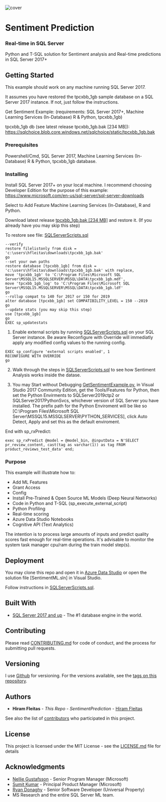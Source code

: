 ![cover](https://github.com/hfleitas/SentimentPrediction/blob/master/Cover.png "cover")

# Sentiment Prediction
### Real-time in SQL Server
Python and T-SQL solution for Sentiment analysis and Real-time predictions in SQL Server 2017+

## Getting Started

This example should work on any machine running SQL Server 2017.

It assumes you have restored the tpcxbb_1gb sample database on a SQL Server 2017 instance. If not, just follow the instructions.

Get Sentiment Example: (requirements: SQL Server 2017+, Machine Learning Services (In-Database) R & Python, tpcxbb_1gb)

tpcxbb_1gb db (see latest release tpcxbb_1gb.bak [234 MB]): https://sqlchoice.blob.core.windows.net/sqlchoice/static/tpcxbb_1gb.bak

### Prerequisites

Powershell/Cmd, SQL Server 2017, Machine Learning Services (In-Database) R & Python, tpcxbb_1gb database.

### Installing

Install SQL Server 2017+ on your local machine. I recommend choosing Developer Edition for the purpose of this example:  https://www.microsoft.com/en-us/sql-server/sql-server-downloads

Select to Add Feature Machine Learning Services (In-Database), R and Python.

Download latest release [tpcxbb_1gb.bak [234 MB]](https://sqlchoice.blob.core.windows.net/sqlchoice/static/tpcxbb_1gb.bak) and restore it. (If you already have you may skip this step)

To restore see file: [SQLServerScripts.sql](https://github.com/hfleitas/SentimentPrediction/blob/master/SQL/SQLServerScripts.sql)

```
--verify
restore filelistonly from disk = 'c:\users\hfleitas\downloads\tpcxbb_1gb.bak'
go 
--set your own paths
restore database [tpcxbb_1gb] from disk = 'c:\users\hfleitas\downloads\tpcxbb_1gb.bak' with replace,
move 'tpcxbb_1gb' to 'C:\Program Files\Microsoft SQL Server\MSSQL15.MSSQLSERVER\MSSQL\DATA\tpcxbb_1gb.mdf', 
move 'tpcxbb_1gb_log' to 'C:\Program Files\Microsoft SQL Server\MSSQL15.MSSQLSERVER\MSSQL\DATA\tpcxbb_1gb.ldf'
go
--rollup compat to 140 for 2017 or 150 for 2019
alter database [tpcxbb_1gb] set COMPATIBILITY_LEVEL = 150 --2019
go
--update stats (you may skip this step)
use [tpcxbb_1gb]
go
EXEC sp_updatestats
```

1. Enable external scripts by running [SQLServerScripts.sql](https://github.com/hfleitas/SentimentPrediction/blob/master/SQL/SQLServerScripts.sql) on your SQL Server instance. Be aware Reconfigure with Override will immediatly apply any modified config values to the running config.
```
EXEC sp_configure 'external scripts enabled', 1
RECONFIGURE WITH OVERRIDE
go
```

2. Walk through the steps in [SQLServerScripts.sql](https://github.com/hfleitas/SentimentPrediction/blob/master/SQL/SQLServerScripts.sql) to see how Sentiment Analysis works inside the datase.

3. You may Start without Debugging [GetSentimentExample.py](https://github.com/hfleitas/SentimentPrediction/blob/master/Python/Example1.py), in Visual Studio 2017 Community Edition, get the Tools/Features for Python, then  set the Python Envirments to SQLServer2019ctp2 or SQLServer2017PythonSvcs, whichever version of SQL Server you have installed. The prefix path for the Python Enviroment will be like so [C:\Program Files\Microsoft SQL Server\MSSQL15.MSSQLSERVER\PYTHON_SERVICES], click Auto Detect, Apply and set this as the default enviroment. 

End with sp_rxPredict:

```
exec sp_rxPredict @model = @model_bin, @inputData = N'SELECT pr_review_content, cast(tag as varchar(1)) as tag FROM product_reviews_test_data' end;
```

### Purpose

This example will illustrate how to:
* Add ML Features
* Grant Access
* Config
* Install Pre-Trained & Open Source ML Models (Deep Neural Networks)
* Code in Python and T-SQL (sp_execute_external_script)
* Python Profiling
* Real-time scoring
* Azure Data Studio Notebooks
* Cognitive API (Text Analytics)

The intention is to process large amounts of inputs and predict quality scores fast enough for real-time operations. It's advisable to monitor the system task manager cpu/ram during the train model step(s). 

## Deployment

You may clone this repo and open it in [Azure Data Studio](https://docs.microsoft.com/sql/azure-data-studio/download) or open the solution file [SentimentML.sln] in Visual Studio.

Follow instructions in [SQLServerScripts.sql](https://github.com/hfleitas/SentimentPrediction/blob/master/SQL/SQLServerScripts.sql).

## Built With

* [SQL Server 2017 and up](https://aka.ms/sqlserver) - The #1 database engine in the world.

## Contributing

Please read [CONTRIBUTING.md](https://github.com/hfleitas/SentimentPrediction) for code of conduct, and the process for submitting pull requests.

## Versioning

I use [Github](http://github.com/) for versioning. For the versions available, see the [tags on this repository](https://github.com/hfleitas/SentimentPrediction/tags). 

## Authors

* **Hiram Fleitas** - *This Repo - SentimentPrediction* - [Hiram Fleitas](https://github.com/hfleitas)

See also the list of [contributors](https://github.com/hfleitas/SentimentPrediction/contributors) who participated in this project.

## License

This project is licensed under the MIT License - see the [LICENSE.md](LICENSE.md) file for details

## Acknowledgments

* [Nellie Gustafsson](https://github.com/NelGson) - Senior Program Manager (Microsoft)
* [Sumit Kumar](https://github.com/sumitkmsft) - Principal Product Manager (Microsoft)
* [Ryan Donaghy](https://github.com/gh-canon) - Senior Software Developer (Universal Property)
* MS Research and the entire SQL Server ML team.
